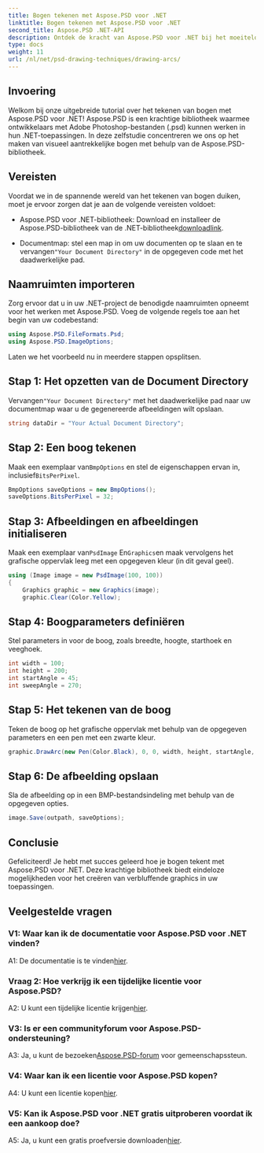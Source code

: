 ```yaml
---
title: Bogen tekenen met Aspose.PSD voor .NET
linktitle: Bogen tekenen met Aspose.PSD voor .NET
second_title: Aspose.PSD .NET-API
description: Ontdek de kracht van Aspose.PSD voor .NET bij het moeiteloos tekenen van bogen. Volg onze stapsgewijze tutorial voor verbluffende graphics in uw toepassingen.
type: docs
weight: 11
url: /nl/net/psd-drawing-techniques/drawing-arcs/
---
```

## Invoering

Welkom bij onze uitgebreide tutorial over het tekenen van bogen met Aspose.PSD voor .NET! Aspose.PSD is een krachtige bibliotheek waarmee ontwikkelaars met Adobe Photoshop-bestanden (.psd) kunnen werken in hun .NET-toepassingen. In deze zelfstudie concentreren we ons op het maken van visueel aantrekkelijke bogen met behulp van de Aspose.PSD-bibliotheek.

## Vereisten

Voordat we in de spannende wereld van het tekenen van bogen duiken, moet je ervoor zorgen dat je aan de volgende vereisten voldoet:

- Aspose.PSD voor .NET-bibliotheek: Download en installeer de Aspose.PSD-bibliotheek van de .NET-bibliotheek[downloadlink](https://releases.aspose.com/psd/net/).

-  Documentmap: stel een map in om uw documenten op te slaan en te vervangen`"Your Document Directory"` in de opgegeven code met het daadwerkelijke pad.

## Naamruimten importeren

Zorg ervoor dat u in uw .NET-project de benodigde naamruimten opneemt voor het werken met Aspose.PSD. Voeg de volgende regels toe aan het begin van uw codebestand:

```csharp
using Aspose.PSD.FileFormats.Psd;
using Aspose.PSD.ImageOptions;
```

Laten we het voorbeeld nu in meerdere stappen opsplitsen.

## Stap 1: Het opzetten van de Document Directory

 Vervangen`"Your Document Directory"` met het daadwerkelijke pad naar uw documentmap waar u de gegenereerde afbeeldingen wilt opslaan.

```csharp
string dataDir = "Your Actual Document Directory";
```

## Stap 2: Een boog tekenen

 Maak een exemplaar van`BmpOptions` en stel de eigenschappen ervan in, inclusief`BitsPerPixel`.

```csharp
BmpOptions saveOptions = new BmpOptions();
saveOptions.BitsPerPixel = 32;
```

## Stap 3: Afbeeldingen en afbeeldingen initialiseren

 Maak een exemplaar van`PsdImage` En`Graphics`en maak vervolgens het grafische oppervlak leeg met een opgegeven kleur (in dit geval geel).

```csharp
using (Image image = new PsdImage(100, 100))
{
    Graphics graphic = new Graphics(image);
    graphic.Clear(Color.Yellow);
```

## Stap 4: Boogparameters definiëren

Stel parameters in voor de boog, zoals breedte, hoogte, starthoek en veeghoek.

```csharp
int width = 100;
int height = 200;
int startAngle = 45;
int sweepAngle = 270;
```

## Stap 5: Het tekenen van de boog

Teken de boog op het grafische oppervlak met behulp van de opgegeven parameters en een pen met een zwarte kleur.

```csharp
graphic.DrawArc(new Pen(Color.Black), 0, 0, width, height, startAngle, sweepAngle);
```

## Stap 6: De afbeelding opslaan

Sla de afbeelding op in een BMP-bestandsindeling met behulp van de opgegeven opties.

```csharp
image.Save(outpath, saveOptions);
```

## Conclusie

Gefeliciteerd! Je hebt met succes geleerd hoe je bogen tekent met Aspose.PSD voor .NET. Deze krachtige bibliotheek biedt eindeloze mogelijkheden voor het creëren van verbluffende graphics in uw toepassingen.

## Veelgestelde vragen

### V1: Waar kan ik de documentatie voor Aspose.PSD voor .NET vinden?

 A1: De documentatie is te vinden[hier](https://reference.aspose.com/psd/net/).

### Vraag 2: Hoe verkrijg ik een tijdelijke licentie voor Aspose.PSD?

 A2: U kunt een tijdelijke licentie krijgen[hier](https://purchase.aspose.com/temporary-license/).

### V3: Is er een communityforum voor Aspose.PSD-ondersteuning?

 A3: Ja, u kunt de bezoeken[Aspose.PSD-forum](https://forum.aspose.com/c/psd/34) voor gemeenschapssteun.

### V4: Waar kan ik een licentie voor Aspose.PSD kopen?

 A4: U kunt een licentie kopen[hier](https://purchase.aspose.com/buy).

### V5: Kan ik Aspose.PSD voor .NET gratis uitproberen voordat ik een aankoop doe?

 A5: Ja, u kunt een gratis proefversie downloaden[hier](https://releases.aspose.com/).
